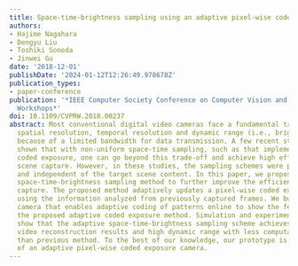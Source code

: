 ```yaml
---
title: Space-time-brightness sampling using an adaptive pixel-wise coded exposure
authors:
- Hajime Nagahara
- Dengyu Liu
- Toshiki Sonoda
- Jinwei Gu
date: '2018-12-01'
publishDate: '2024-01-12T12:26:49.978678Z'
publication_types:
- paper-conference
publication: '*IEEE Computer Society Conference on Computer Vision and Pattern Recognition
  Workshops*'
doi: 10.1109/CVPRW.2018.00237
abstract: Most conventional digital video cameras face a fundamental trade-off between
  spatial resolution, temporal resolution and dynamic range (i.e., brightness resolution)
  because of a limited bandwidth for data transmission. A few recent studies have
  shown that with non-uniform space-time sampling, such as that implemented with pixel-wise
  coded exposure, one can go beyond this trade-off and achieve high efficiency for
  scene capture. However, in these studies, the sampling schemes were pre-defined
  and independent of the target scene content. In this paper, we propose an adaptive
  space-time-brightness sampling method to further improve the efficiency of video
  capture. The proposed method adaptively updates a pixel-wise coded exposure pattern
  using the information analyzed from previously captured frames. We built a prototype
  camera that enables adaptive coding of patterns online to show the feasibility of
  the proposed adaptive coded exposure method. Simulation and experimental results
  show that the adaptive space-time-brightness sampling scheme achieves more accurate
  video reconstruction results and high dynamic range with less computational cost,
  than previous method. To the best of our knowledge, our prototype is the first implementation
  of an adaptive pixel-wise coded exposure camera.
---
```

